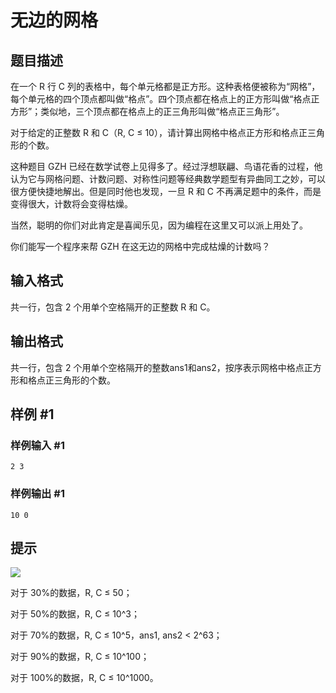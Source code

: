 # 无边的网格

## 题目描述

在一个 R 行 C 列的表格中，每个单元格都是正方形。这种表格便被称为“网格”，每个单元格的四个顶点都叫做“格点”。四个顶点都在格点上的正方形叫做“格点正方形”；类似地，三个顶点都在格点上的正三角形叫做“格点正三角形”。

对于给定的正整数 R 和 C（R, C ≤ 10），请计算出网格中格点正方形和格点正三角形的个数。

这种题目 GZH 已经在数学试卷上见得多了。经过浮想联翩、鸟语花香的过程，他认为它与网格问题、计数问题、对称性问题等经典数学题型有异曲同工之妙，可以很方便快捷地解出。但是同时他也发现，一旦 R 和 C 不再满足题中的条件，而是变得很大，计数将会变得枯燥。

当然，聪明的你们对此肯定是喜闻乐见，因为编程在这里又可以派上用处了。

你们能写一个程序来帮 GZH 在这无边的网格中完成枯燥的计数吗？


## 输入格式

共一行，包含 2 个用单个空格隔开的正整数 R 和 C。


## 输出格式

共一行，包含 2 个用单个空格隔开的整数ans1和ans2，按序表示网格中格点正方形和格点正三角形的个数。


## 样例 #1

### 样例输入 #1
```
2 3
```

### 样例输出 #1

```
10 0
```

## 提示

 ![](https://cdn.luogu.com.cn/upload/pic/459.png) 

对于 30%的数据，R, C ≤ 50；

对于 50%的数据，R, C ≤ 10^3；

对于 70%的数据，R, C ≤ 10^5，ans1, ans2 < 2^63；

对于 90%的数据，R, C ≤ 10^100；

对于 100%的数据，R, C ≤ 10^1000。

